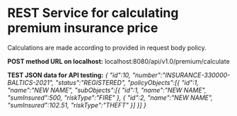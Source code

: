 # REST Service for calculating premium insurance price 

Calculations are made according to provided in request body policy.

**POST method URL on localhost:**
localhost:8080/api/v1.0/premium/calculate

**TEST JSON data for API testing:**
_{
     "id":10,
     "number":"INSURANCE-330000-BALTICS-2021",
     "status":"REGISTERED",
     "policyObjects":[{
             "id":1,
             "name":"NEW NAME",
             "subObjects":[{
                 "id":1,
                 "name":"NEW NAME",
                 "sumInsured":500,
                 "riskType":"FIRE"
             },
             {
                 "id":2,
                 "name":"NEW NAME",
                 "sumInsured":102.51,
                 "riskType":"THEFT"
             }]
         }]
 }_
